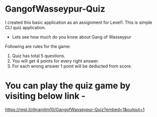 # GangofWasseypur-Quiz
I created this basic application as an assignment for Level1.
This is simple CLI quiz application.

- Lets see how much do you know about Gang of Wasseypur

Following are rules for the game:
1) Quiz has total 5 questions.
2) You will get 4 points for every right answer.
3) For each wrong answer 1 point will be deducted from score.

# You can play the quiz game by visiting below link -
https://repl.it/@ranjitm10/GangofWasseypur-Quiz?embed=1&output=1